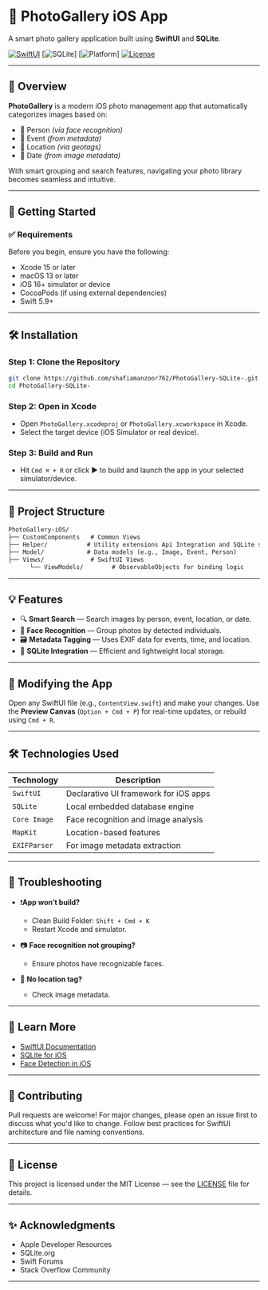 

# 📸 PhotoGallery iOS App

A smart photo gallery application built using **SwiftUI** and **SQLite**.

[![SwiftUI](https://img.shields.io/badge/SwiftUI-iOS-blue?logo=swift)](https://developer.apple.com/xcode/swiftui/)
\[![SQLite](https://img.shields.io/badge/SQLite-Integrated-lightgrey?logo=sqlite)]
\[![Platform](https://img.shields.io/badge/Platform-iOS-lightblue?logo=apple)]
[![License](https://img.shields.io/badge/License-MIT-green.svg)](LICENSE)

---

## 🧠 Overview

**PhotoGallery** is a modern iOS photo management app that automatically categorizes images based on:

* 🧍 Person *(via face recognition)*
* 🎉 Event *(from metadata)*
* 📍 Location *(via geotags)*
* 📅 Date *(from image metadata)*

With smart grouping and search features, navigating your photo library becomes seamless and intuitive.

---

## 🚀 Getting Started

### ✅ Requirements

Before you begin, ensure you have the following:

* Xcode 15 or later
* macOS 13 or later
* iOS 16+ simulator or device
* CocoaPods (if using external dependencies)
* Swift 5.9+

---

## 🛠 Installation

### Step 1: Clone the Repository

```bash
git clone https://github.com/shafiamanzoor762/PhotoGallery-SQLite-.git
cd PhotoGallery-SQLite-
```

### Step 2: Open in Xcode

* Open `PhotoGallery.xcodeproj` or `PhotoGallery.xcworkspace` in Xcode.
* Select the target device (iOS Simulator or real device).

### Step 3: Build and Run

* Hit `Cmd ⌘ + R` or click ▶️ to build and launch the app in your selected simulator/device.

---

## 📂 Project Structure

```markdown
PhotoGallery-iOS/
├── CustomComponents   # Common Views
├── Helper/           # Utility extensions Api Integration and SQLite service
├── Model/            # Data models (e.g., Image, Event, Person)
├── Views/             # SwiftUI Views
      └── ViewModels/        # ObservableObjects for binding logic
```

---

## 💡 Features

* 🔍 **Smart Search** — Search images by person, event, location, or date.
* 🧠 **Face Recognition** — Group photos by detected individuals.
* 🗃 **Metadata Tagging** — Uses EXIF data for events, time, and location.
* 🧭 **SQLite Integration** — Efficient and lightweight local storage.

---

## 🧪 Modifying the App

Open any SwiftUI file (e.g., `ContentView.swift`) and make your changes.
Use the **Preview Canvas** (`Option + Cmd + P`) for real-time updates, or rebuild using `Cmd + R`.

---

## 🛠 Technologies Used

| Technology   | Description                           |
| ------------ | ------------------------------------- |
| `SwiftUI`    | Declarative UI framework for iOS apps |
| `SQLite`     | Local embedded database engine        |
| `Core Image` | Face recognition and image analysis   |
| `MapKit`     | Location-based features               |
| `EXIFParser` | For image metadata extraction         |

---

## 🐛 Troubleshooting

* ❗**App won’t build?**

  * Clean Build Folder: `Shift + Cmd + K`
  * Restart Xcode and simulator.
* 📷 **Face recognition not grouping?**

  * Ensure photos have recognizable faces.
* 📍 **No location tag?**

  * Check image metadata.

---

## 📘 Learn More

* [SwiftUI Documentation](https://developer.apple.com/documentation/swiftui)
* [SQLite for iOS](https://www.sqlite.org/index.html)
* [Face Detection in iOS](https://developer.apple.com/documentation/vision/recognizing_faces_in_live_capture)

---

## 🤝 Contributing

Pull requests are welcome! For major changes, please open an issue first to discuss what you'd like to change.
Follow best practices for SwiftUI architecture and file naming conventions.

---

## 📄 License

This project is licensed under the MIT License — see the [LICENSE](LICENSE) file for details.

---

## ✨ Acknowledgments

* Apple Developer Resources
* SQLite.org
* Swift Forums
* Stack Overflow Community

---
